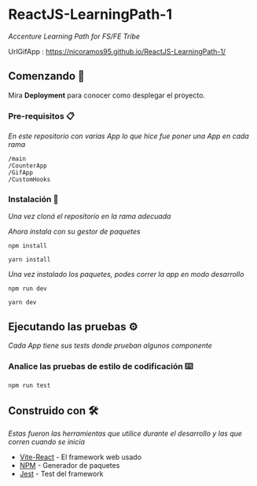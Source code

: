 # ReactJS-LearningPath-1

_Accenture Learning Path for FS/FE Tribe_

UrlGifApp : https://nicoramos95.github.io/ReactJS-LearningPath-1/

## Comenzando 🚀

Mira **Deployment** para conocer como desplegar el proyecto.

### Pre-requisitos 📋

_En este repositorio con varias App lo que hice fue poner una App en cada rama_

```
/main
/CounterApp
/GifApp
/CustomHooks
```

### Instalación 🔧

_Una vez cloná el repositorio en la rama adecuada_

_Ahora instala con su gestor de paquetes_

```
npm install

yarn install

```

_Una vez instalado los paquetes, podes correr la app en modo desarrollo_

```
npm run dev

yarn dev
```

## Ejecutando las pruebas ⚙️

_Cada App tiene sus tests donde prueban algunos componente_

### Analice las pruebas de estilo de codificación ⌨️ 


```
npm run test
```

## Construido con 🛠️

_Estas fueron las herramientas que utilice durante el desarrollo y las que corren cuando se inicia_

* [Vite-React](https://vitejs.dev) - El framework web usado
* [NPM](https://maven.apache.org/) - Generador de paquetes
* [Jest](https://www.npmjs.com) - Test del framework 

